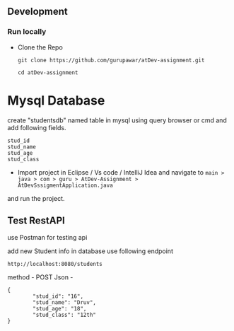 ## Development

### Run locally

- Clone the Repo

  ```
  git clone https://github.com/gurupawar/atDev-assignment.git

  cd atDev-assignment
  ```

# Mysql Database

create "studentsdb" named table in mysql using query browser or cmd and add following fields.

```
stud_id
stud_name
stud_age
stud_class
```

- Import project in Eclipse / Vs code / IntelliJ Idea and navigate to `main > java > com > guru > AtDev-Assignment > AtDevSssigmentApplication.java`

and run the project.

## Test RestAPI

use Postman for testing api

add new Student info in database use following endpoint

```
http://localhost:8080/students

```

method - POST
Json -

```
{
        "stud_id": "16",
        "stud_name": "Druv",
        "stud_age": "18",
        "stud_class": "12th"
}

```

